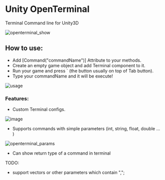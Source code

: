 # Unity OpenTerminal
Terminal Command line for Unity3D


![openterminal_show](https://user-images.githubusercontent.com/6388730/27379276-e5f96a0a-568f-11e7-9df7-dd341c0c9491.gif)


## How to use: 
- Add [Command("commandName")] Attribute to your methods.
- Create an empty game object and add Terminal component to it.
- Run your game and press ` (the button usually on top of Tab button).
- Type your commandName and it will be execute!

![usage](https://user-images.githubusercontent.com/6388730/27379156-71ef502a-568f-11e7-826c-527442951ee5.gif)


### Features:
- Custom Terminal configs.

![image](https://user-images.githubusercontent.com/6388730/27377905-8dd0b4b8-568b-11e7-83f0-775d943773a9.png)

- Supports commands with simple parameters (int, string, float, double ... )

![openterminal_params](https://user-images.githubusercontent.com/6388730/27377435-34db691c-568a-11e7-9a29-89bea9755378.gif)
- Can show return type of a command in terminal

TODO:
- support vectors or other parameters which contain ",";

